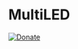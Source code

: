 # MultiLED 
[![Donate](https://img.shields.io/badge/Donate-PayPal-green.svg)](https://link.dana.id/qr/dh6jn4w)
